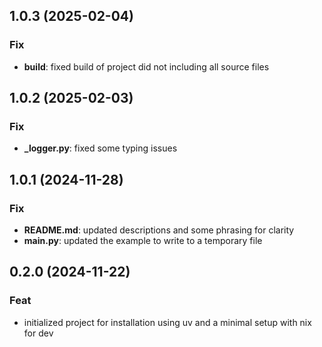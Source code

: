 ## 1.0.3 (2025-02-04)

### Fix

- **build**: fixed build of project did not including all source files

## 1.0.2 (2025-02-03)

### Fix

- **_logger.py**: fixed some typing issues

## 1.0.1 (2024-11-28)

### Fix

- **README.md**: updated descriptions and some phrasing for clarity
- **__main__.py**: updated the example to write to a temporary file

## 0.2.0 (2024-11-22)

### Feat

- initialized project for installation using uv and a minimal setup with nix for dev
